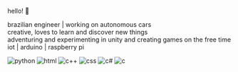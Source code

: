 hello! 👋

brazilian engineer | working on autonomous cars  
creative, loves to learn and discover new things  
adventuring and experimenting in unity and creating games on the free time  
iot | arduino | raspberry pi

![python](https://img.shields.io/badge/python-purple) ![html](https://img.shields.io/badge/html-blue) ![c++](https://img.shields.io/badge/c++-green) ![css](https://img.shields.io/badge/css-yellow) ![c#](https://img.shields.io/badge/c%23-orange) ![c](https://img.shields.io/badge/c-red)
